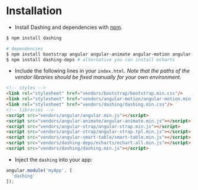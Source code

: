 # Installation

+ Install Dashing and dependencies with [npm](https://nodejs.org/).

``` bash
$ npm install dashing

# dependencies
$ npm install bootstrap angular angular-animate angular-motion angular-strap angular-smart-table
$ npm install dashing-deps # alternative you can install echarts
```

+ Include the following lines in your `index.html`. *Note that the paths of the vendor libraries should be fixed manually for your own environment.*

``` html
<!-- styles -->
<link rel="stylesheet" href="vendors/bootstrap/bootstrap.min.css"/>
<link rel="stylesheet" href="vendors/angular-motion/angular-motion.min.css"/>
<link rel="stylesheet" href="vendors/dashing/dashing.min.css"/>
<!-- libraries -->
<script src="vendors/angular/angular.min.js"></script>
<script src="vendors/angular-animate/angular-animate.min.js"></script>
<script src="vendors/angular-strap/angular-strap.min.js"></script>
<script src="vendors/angular-strap/angular-strap.tpl.min.js"></script>
<script src="vendors/angular-smart-table/smart-table.min.js"></script>
<script src="vendors/dashing-deps/echarts/echart-all.min.js"></script>
<script src="vendors/dashing/dashing.min.js"></script>
```

+ Inject the `dashing` into your app:

``` js
angular.module('myApp', [
  'dashing'
]);
```

